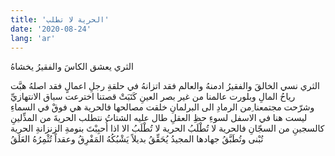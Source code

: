 ```yaml
---
title: 'الحرية لا تطلب'
date: '2020-08-24'
lang: 'ar'
---
```


الثري يعشق الكاسَ
والفقيرُ يخشاهُ

الثري نسي الخالقَ
والفقيرُ ادمنهُ
والعالم فقد اتزانهُ
في حلقةِ رجلِ اعمالٍ
فقد اصلهُ
هبَّت رياحُ المالِ
وبلورت عالمنا
من غير بصر العينِ
كَتَبَتْ قصتنا
اخترعت سباق الانتهازيِّ
وشرّحت مجتمعنا
ِمن  الرمادِ الى البرلمانِ
خلقت مصالحها
فالحرية هي فوقْ
في السماءِ
ليست هنا
في الاسفل
لسوءِ حظِ العقلِ
طال عليه الشتاتُ
نتطلب الحريةَ من المذِّلينِ
كالسجينِ من السجّانِ
فالحرية لا تُطْلَبُ
الحرية لا تُطْلَبُ
الا اذا أُحبِبْتَ بنومةِ الزنزانةِ
الحرية تُبْنى وتُطَبَّقُ
جهادها المجيدُ يُحَقِّقُ
بديلاً يَشْبُكُهُ المَفْرِقُ
وعقداً تُثْمِرُهُ العَلَقُ